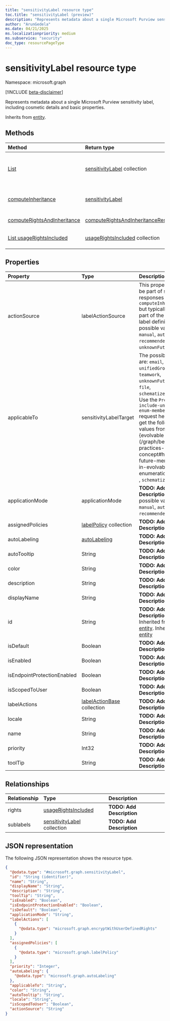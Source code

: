 ```yaml
---
title: "sensitivityLabel resource type"
toc.title: "sensitivityLabel (preview)"
description: "Represents metadata about a single Microsoft Purview sensitivity label, including cosmetic details and basic properties."
author: "ArunGedela"
ms.date: 04/21/2025
ms.localizationpriority: medium
ms.subservice: "security"
doc_type: resourcePageType
---
```


# sensitivityLabel resource type

Namespace: microsoft.graph

[!INCLUDE [beta-disclaimer](../../includes/beta-disclaimer.md)]

Represents metadata about a single Microsoft Purview sensitivity label, including cosmetic details and basic properties.

Inherits from [entity](../resources/entity.md).

## Methods

|Method|Return type|Description|
|:---|:---|:---|
|[List](../api/datasecurityandgovernance-get-sensitivitylabels.md)|[sensitivityLabel](../resources/sensitivitylabel.md) collection|Get a list of the sensitivityLabel objects and their properties.|
|[computeInheritance](../api/sensitivitylabel-computeinheritance.md)|[sensitivityLabel](../resources/sensitivitylabel.md)|Calculate the sensitivity label that should be inherited|
|[computeRightsAndInheritance](../api/sensitivitylabel-computerightsandinheritance.md)|[computeRightsAndInheritanceResult](../resources/computerightsandinheritanceresult.md)|**TODO: Add Description**|
|[List usageRightsIncluded](../api/usagerightsincluded-get.md.md)|[usageRightsIncluded](../resources/usagerightsincluded.md) collection|**TODO: Add a useful description.**|


## Properties

|Property|Type|Description|
|:---|:---|:---|
|actionSource|labelActionSource|This property might be part of specific responses like `computeInheritance` but typically not part of the base label definition.The possible values are: `manual`, `automatic`, `recommended`, `none`, `unknownFutureValue`.|
|applicableTo|sensitivityLabelTarget|The possible values are: `email`, `site`, `unifiedGroup`, `teamwork`, `unknownFutureValue`, `file`, `schematizedData`. Use the `Prefer: include-unknown-enum-members` request header to get the following values from this {evolvable enum}(/graph/best-practices-concept#handling-future-members-in-evolvable-enumerations): `file` , `schematizedData`.|
|applicationMode|applicationMode|**TODO: Add Description**.The possible values are: `manual`, `automatic`, `recommended`.|
|assignedPolicies|[labelPolicy](../resources/labelpolicy.md) collection|**TODO: Add Description**|
|autoLabeling|[autoLabeling](../resources/autolabeling.md)|**TODO: Add Description**|
|autoTooltip|String|**TODO: Add Description**|
|color|String|**TODO: Add Description**|
|description|String|**TODO: Add Description**|
|displayName|String|**TODO: Add Description**|
|id|String|**TODO: Add Description** Inherited from [entity](../resources/entity.md). Inherits from [entity](../resources/entity.md)|
|isDefault|Boolean|**TODO: Add Description**|
|isEnabled|Boolean|**TODO: Add Description**|
|isEndpointProtectionEnabled|Boolean|**TODO: Add Description**|
|isScopedToUser|Boolean|**TODO: Add Description**|
|labelActions|[labelActionBase](../resources/labelactionbase.md) collection|**TODO: Add Description**|
|locale|String|**TODO: Add Description**|
|name|String|**TODO: Add Description**|
|priority|Int32|**TODO: Add Description**|
|toolTip|String|**TODO: Add Description**|

## Relationships

|Relationship|Type|Description|
|:---|:---|:---|
|rights|[usageRightsIncluded](../resources/usagerightsincluded.md)|**TODO: Add Description**|
|sublabels|[sensitivityLabel](../resources/sensitivitylabel.md) collection|**TODO: Add Description**|

## JSON representation

The following JSON representation shows the resource type.
<!-- {
  "blockType": "resource",
  "keyProperty": "id",
  "@odata.type": "microsoft.graph.sensitivityLabel",
  "baseType": "microsoft.graph.entity",
  "openType": false
}
-->
``` json
{
  "@odata.type": "#microsoft.graph.sensitivityLabel",
  "id": "String (identifier)",
  "name": "String",
  "displayName": "String",
  "description": "String",
  "toolTip": "String",
  "isEnabled": "Boolean",
  "isEndpointProtectionEnabled": "Boolean",
  "isDefault": "Boolean",
  "applicationMode": "String",
  "labelActions": [
    {
      "@odata.type": "microsoft.graph.encryptWithUserDefinedRights"
    }
  ],
  "assignedPolicies": [
    {
      "@odata.type": "microsoft.graph.labelPolicy"
    }
  ],
  "priority": "Integer",
  "autoLabeling": {
    "@odata.type": "microsoft.graph.autoLabeling"
  },
  "applicableTo": "String",
  "color": "String",
  "autoTooltip": "String",
  "locale": "String",
  "isScopedToUser": "Boolean",
  "actionSource": "String"
}
```

